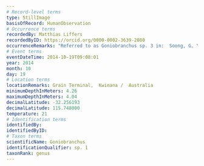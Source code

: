 ```yaml
---
# Record-level terms
type: StillImage
basisOfRecord: HumanObservation
# Occurrence terms
recordedBy: Matthias Liffers
recordedByID: https://orcid.org/0000-0002-3639-2080
occurrenceRemarks: "Referred to as Goniobranchus sp. 3 in:  Soong, G. Y., Wilson, N. G., & Reimer, J. D. (2020). A species complex within the red-reticulate Goniobranchus Pease, 1866 (Nudibranchia: Doridina: Chromodorididae). Marine Biodiversity, 50(2), 25. https://doi.org/10.1007/s12526-020-01048-w"
# Event terms
eventDateTime: 2014-10-19T09:08:01
year: 2014
month: 10
day: 19
# Location terms
locationRemarks: Grain Terminal,  Kwinana /  Australia
minimumDepthInMeters: 4.26
maximumDepthInMeters: 4.04
decimalLatitude: -32.256193
decimalLatitude: 115.748000
temperature: 21
# Identification terms
identifiedBy: 
identifiedByID: 
# Taxon terms
scientificName: Goniobranchus
identificationQualifier: sp. 1
taxonRank: genus
---
```

